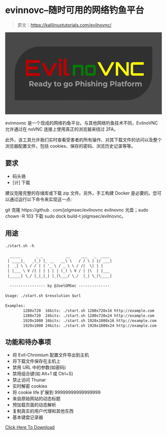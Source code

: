 # evinnovc–随时可用的网络钓鱼平台

> 原文：<https://kalilinuxtutorials.com/evilnovnc/>

[![](img/e7a72402f4e0a4a98b603c78a58dd8a3.png)](https://blogger.googleusercontent.com/img/b/R29vZ2xl/AVvXsEhexz-mxz3vDnKP96iHXd0NMEwp1_5uJZ4S7wiwOB8iweK1EcJFKhjTC1OrztPsTRTMNp1i_cpRiWS6gV39Hn_E-ytrfmBZPsu_jKy7W2eZU47HPk9yNl3lZ6UQN1X0CXS2ZyZN4HyK6wMKWu8R92oTM4DW8kV3x8f9zv8Kk4vP1gCnE6ooLgWyTJ2f/s728/EvilnoVNC.png)

evinnovnc 是一个现成的网络钓鱼平台。与其他网络钓鱼技术不同，EvilnoVNC 允许通过在 noVNC 连接上使用真正的浏览器来绕过 2FA。

此外，该工具允许我们实时查看受害者的所有操作、对其下载文件的访问以及整个浏览器配置文件，包括 cookies、保存的密码、浏览历史记录等等。

## **要求**

*   码头铬
*   [计] 下载

建议克隆完整的存储库或下载 zip 文件。另外，手工构建 Docker 是必要的。您可以通过运行以下命令来实现这一点:

git 克隆 https://github . com/jolgmsec/evilnovnc
evilnovnc 光盘；sudo chown -R 103 下载
sudo dock build-t jolgmsec/evilnovnc。

## **用途**

```
./start.sh -h

  _____       _ _          __     ___   _  ____ 
 | ____|_   _(_) |_ __   __\ \   / / \ | |/ ___|
 |  _| \ \ / / | | '_ \ / _ \ \ / /|  \| | |    
 | |___ \ V /| | | | | | (_) \ V / | |\  | |___ 
 |_____| \_/ |_|_|_| |_|\___/ \_/  |_| \_|\____| 

  ---------------- by @JoelGMSec --------------

Usage: ./start.sh $resolution $url

Examples:
        1280x720  16bits: ./start.sh 1280x720x16 http://example.com
        1280x720  24bits: ./start.sh 1280x720x24 http://example.com
        1920x1080 16bits: ./start.sh 1920x1080x16 http://example.com
        1920x1080 24bits: ./start.sh 1920x1080x24 http://example.com
```

## 功能和待办事项

*   将 Evil-Chromium 配置文件导出到主机
*   将下载文件保存在主机上
*   禁用 URL 中的参数(如密码)
*   禁用组合键(如 Alt+1 或 Ctrl+S)
*   禁止访问 Thunar
*   实时解密 cookies
*   将 cookie life 扩展到 99999999999999999
*   来自原始网站的动态标题
*   预加载页面的动态解析
*   复制真实的用户代理和其他东西
*   基本键盘记录器

[Click Here To Download](https://github.com/JoelGMSec/EvilnoVNC)